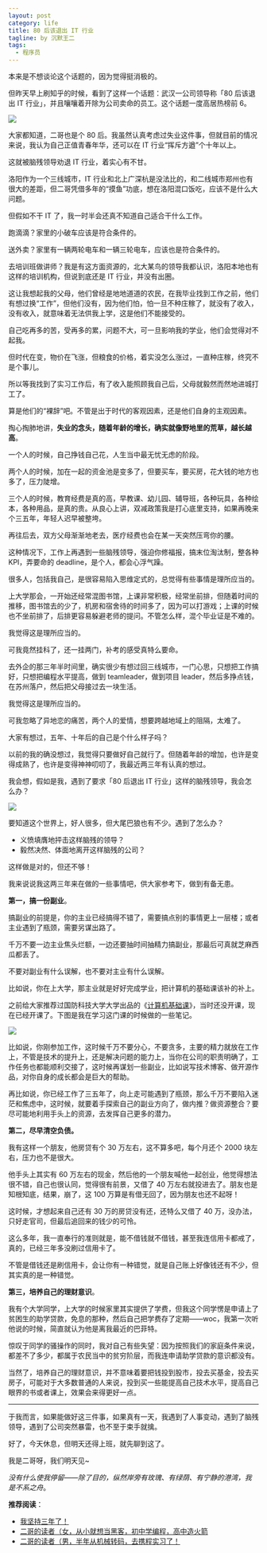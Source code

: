 ```yaml
---
layout: post
category: life
title: 80 后该退出 IT 行业
tagline: by 沉默王二
tags: 
  - 程序员
---
```



本来是不想谈论这个话题的，因为觉得挺消极的。

<!--more-->

但昨天早上刷知乎的时候，看到了这样一个话题：武汉一公司领导称「80 后该退出 IT 行业」，并且嚷嚷着开除为公司卖命的员工。这个话题一度高居热榜前 6。

![](https://cdn.jsdelivr.net/gh/itwanger/itwanger.github.io/assets/images/2021/09/it-01.png)

大家都知道，二哥也是个 80 后。我虽然认真考虑过失业这件事，但就目前的情况来说，我认为自己正值青春年华，还可以在 IT 行业“挥斥方遒”个十年以上。

这就被脑残领导劝退 IT 行业，着实心有不甘。

洛阳作为一个三线城市，IT 行业和北上广深杭是没法比的，和二线城市郑州也有很大的差距，但二哥凭借多年的“摸鱼”功底，想在洛阳混口饭吃，应该不是什么大问题。

但假如不干 IT 了，我一时半会还真不知道自己适合干什么工作。

跑滴滴？家里的小破车应该是符合条件的。

送外卖？家里有一辆两轮电车和一辆三轮电车，应该也是符合条件的。

去培训班做讲师？我是有这方面资源的，北大某鸟的领导我都认识，洛阳本地也有这样的培训机构，但说到底还是 IT 行业，并没有出圈。

这让我想起我的父母，他们曾经是地地道道的农民，在我毕业找到工作之前，他们有想过换“工作”，但他们没有，因为他们怕，怕一旦不种庄稼了，就没有了收入，没有收入，就意味着无法供我上学，这是他们不能接受的。

自己吃再多的苦，受再多的累，问题不大，可一旦影响我的学业，他们会觉得对不起我。

但时代在变，物价在飞涨，但粮食的价格，着实没怎么涨过，一直种庄稼，终究不是个事儿。

所以等我找到了实习工作后，有了收入能照顾我自己后，父母就毅然而然地进城打工了。

算是他们的“裸辞”吧。不管是出于时代的客观因素，还是他们自身的主观因素。

掏心掏肺地讲，**失业的念头，随着年龄的增长，确实就像野地里的荒草，越长越高**。

一个人的时候，自己挣钱自己花，人生当中最无忧无虑的阶段。

两个人的时候，加在一起的资金池是变多了，但要买车，要买房，花大钱的地方也多了，压力陡增。

三个人的时候，教育经费是真的高，早教课、幼儿园、辅导班，各种玩具，各种绘本，各种用品，是真的贵。从良心上讲，双减政策我是打心底里支持，如果再晚来个三五年，年轻人迟早被整垮。

再往后去，双方父母渐渐地老去，医疗经费也会在某一天突然压弯你的腰。

这种情况下，工作上再遇到一些脑残领导，强迫你修福报，搞末位淘汰制，整各种 KPI，弄要命的 deadline，是个人，都会心浮气躁。

很多人，包括我自己，是很容易陷入思维定式的，总觉得有些事情是理所应当的。

上大学那会，一开始还经常混图书馆，上课非常积极，经常坐前排，但随着时间的推移，图书馆去的少了，机房和宿舍待的时间多了，因为可以打游戏；上课的时候也不坐前排了，后排更容易躲避老师的提问。不管怎么样，混个毕业证是不难的。

我觉得这是理所应当的。

可我竟然挂科了，还一挂两门，补考的感受真特么要命。

去外企的那三年半时间里，确实很少有想过回三线城市，一门心思，只想把工作搞好，只想把编程水平提高，做到 teamleader，做到项目 leader，然后多挣点钱，在苏州落户，然后把父母接过去一块生活。

我觉得这是理所应当的。

可我忽略了异地恋的痛苦，两个人的爱情，想要跨越地域上的阻隔，太难了。

大家有想过，五年、十年后的自己是个什么样子吗？

以前的我的确没想过，我觉得只要做好自己就行了。但随着年龄的增加，也许是变得成熟了，也许是变得神神叨叨了，我最近两三年有认真的想过。

我会想，假如是我，遇到了要求「80 后退出 IT 行业」这样的脑残领导，我会怎么办？

![](https://cdn.jsdelivr.net/gh/itwanger/itwanger.github.io/assets/images/2021/09/it-02.png)

要知道这个世界上，好人很多，但大尾巴狼也有不少。遇到了怎么办？

- 义愤填膺地抨击这样脑残的领导？
- 毅然决然、体面地离开这样脑残的公司？

这样做是对的，但还不够！

我来说说我这两三年来在做的一些事情吧，供大家参考下，做到有备无患。

**第一，搞一份副业**。

搞副业的前提是，你的主业已经搞得不错了，需要搞点别的事情更上一层楼；或者主业遇到了瓶颈，需要另谋出路了。

千万不要一边主业焦头烂额，一边还要抽时间抽精力搞副业，那最后可真就芝麻西瓜都丢了。

不要对副业有什么误解，也不要对主业有什么误解。

比如说，你在上大学，那主业就是好好完成学业，把计算机的基础课该补的补上。

之前给大家推荐过国防科技大学大学出品的《[计算机基础课](https://mp.weixin.qq.com/s/QpT6jbTAxAoCr-YeiMmFNg)》，当时还没开课，现在已经开课了。下图是我在学习这门课的时候做的一些笔记。

![](https://cdn.jsdelivr.net/gh/itwanger/itwanger.github.io/assets/images/2021/09/it-03.png)

比如说，你刚参加工作，这时候千万不要分心，不要贪多，主要的精力就放在工作上，不管是技术的提升上，还是解决问题的能力上，当你在公司的职责明确了，工作任务也都能顺利交接了，这时候再谋划一些副业，比如说写技术博客、做开源作品，对你自身的成长都会是巨大的帮助。

再比如说，你已经工作了三五年了，向上走可能遇到了瓶颈，那么千万不要陷入迷茫和焦虑中，这时候，就要着手探索自己的副业方向了，做内推？做资源整合？要尽可能地利用手头上的资源，去发挥自己更多的潜力。

**第二，尽早清空负债。**

我有这样一个朋友，他房贷有个 30 万左右，这不算多吧，每个月还个 2000 块左右，压力也不是很大。

他手头上其实有 60 万左右的现金，然后他的一个朋友喊他一起创业，他觉得想法很不错，自己也很认同，觉得很有前景，又借了 40 万左右就投进去了。朋友也是知根知底，结果，崩了，这 100 万算是有借无回了，因为朋友也还不起呀！

这时候，才想起来自己还有 30 万的房贷没有还，还特么又借了 40 万，没办法，只好走官司，但最后追回来的钱少的可怜。

这么多年，我一直奉行的准则就是，能不借钱就不借钱，甚至我连信用卡都戒了，真的，已经三年多没刷过信用卡了。

不管是借钱还是刷信用卡，会让你有一种错觉，就是自己账上好像钱还有不少，但其实真的是一种错觉。

**第三，培养自己的理财意识**。

我有个大学同学，上大学的时候家里其实提供了学费，但我这个同学愣是申请上了贫困生的助学贷款，免息的那种，然后自己把学费存了定期——woc，我第一次听他说的时候，简直就认为他是离我最近的巴菲特。

惊叹于同学的骚操作的同时，我对自己有些失望：因为按照我们的家庭条件来说，都差不了多少，都属于农民当中的贫穷阶层，而我连申请助学贷款的意识都没有。

当然了，培养自己的理财意识，并不意味着要把钱投到股市，投去买基金，投去买房子，可能对于大多数普通的人来说，投到买一些能提高自己技术水平，提高自己眼界的书或者课上，效果会来得更好一点。

----

于我而言，如果能做好这三件事，如果真有一天，我遇到了人事变动，遇到了脑残领导，遇到了公司突然暴雷，也不至于束手就擒。

好了，今天休息，但明天还得上班，就先聊到这了。


我是二哥呀，我们明天见~

*没有什么使我停留——除了目的，纵然岸旁有玫瑰、有绿荫、有宁静的港湾，我是不系之舟*。

**推荐阅读**：

- [我坚持三年了！](https://mp.weixin.qq.com/s/hA1dnbjd7o1t1jWVGDX8tg)
- [二哥的读者（女，从小就想当黑客，初中学编程，高中造火箭](https://mp.weixin.qq.com/s/nx15_7xw32CsfLYXuLg7Sg)
- [二哥的读者（男，半年从机械转码，去携程实习了！](https://mp.weixin.qq.com/s/_coQbVnlir_fH5eDNzBB3Q)















